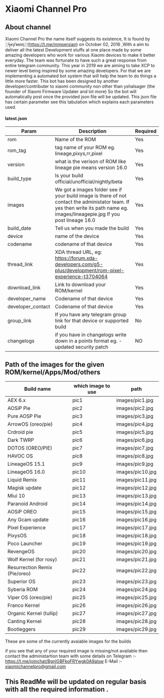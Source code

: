 # Xiaomi Channel Pro
## About channel 
Xiaomi Channel Pro the name itself suggests its existence, It is found by ░ϟкƴмαη░(https://t.me/mmpersian) on October 02, 2016 ,With a aim to deliver all the latest Development stuffs at one place made by some amazing developers who work for various Xiaomi devices to make it better everyday.
The team was fortunate to have such a great response from entire telegram community.
This year in 2019 we are aiming to take XCP to newer level being inspired by some amazing developers.
For that we are implementing a automated bot system that will help the team to do things a little more faster.
This bot has been designed by another developer/contributer to xiaomi community non other than yshalsager (the founder of Xiaomi Firmware Updater and lot more)
So the bot will automatically post once the provided json file will be updated.
This json file has certain parameter see this tabulation which explains each parameters used.

#### latest.json
| Param | Description | Required |
|--|--|--|
| rom | Name of the ROM | Yes |
| rom_tag | tag name of your ROM eg. lineage,pixys,rr,pixel   | Yes |
| version | what is the verison of ROM like lineage pie means version 16.0 | Yes |
| build_type | Is your build official/unofficial/nightly/beta | Yes |
| images | We got a images folder see if your build image is there of not contact the administator team. If yes then write its path name eg. images/lineagepie.jpg If you post lineage 16.0 | Yes |
| build_date | Tell us when you made the build | Yes |
| device | name of the device | Yes |
| codename | codename of that device | Yes |
| thread_link | XDA thread URL, eg: https://forum.xda-developers.com/g5-plus/development/rom-pixel-experience-t3704064 | Yes |
| download_link | Link to download your ROM/kernel | Yes  |
| developer_name | Codename of that device | Yes |
| developer_contact | Codename of that device | Yes |
| group_link | If you have any telegram group link for that device or supported build | No |
| changelogs | if you have in changelogs write down in a points format eg. -updated security patch | NO |


## Path of the images for the given ROM/kernel/Apps/Mod/others
| Build name | which image to use | path |
|--|--|--|
| AEX 6.x | pic1 | images/pic1.jpg |
| AOSiP Pie | pic2 | images/pic2.jpg |
| Pure AOSP Pie | pic3 | images/pic3.jpg |
| ArrowOS (oreo/pie) | pic4 | images/pic4.jpg |
| Crdroid pie | pic5 | images/pic5.jpg |
| Dark TWRP | pic6 | images/pic6.jpg |
| DOTOS (OREO/PIE) | pic7 | images/pic7.jpg |
| HAVOC OS | pic8 | images/pic8.jpg |
| LineageOS 15.1 | pic9 | images/pic9.jpg |
| LineageOS 16.0 | pic10 | images/pic10.jpg |
| Liquid Remix | pic11 | images/pic11.jpg |
| Magisk update | pic12 | images/pic12.jpg |
| Miui 10 | pic13 | images/pic13.jpg |
| Paranoid Android | pic14 | images/pic14.jpg |
| AOSiP OREO | pic15 | images/pic15.jpg |
| Any Gcam update | pic16 | images/pic16.jpg |
| Pixel Experience | pic17 | images/pic17.jpg |
| PixysOS | pic18 | images/pic18.jpg |
| Poco Launcher | pic19 | images/pic19.jpg |
| RevengeOS | pic20 | images/pic20.jpg |
| Wolf Kernel (for rosy) | pic21 | images/pic21.jpg |
| Resurrection Remix (Pie/oreo) | pic22 | images/pic22.jpg |
| Superior OS | pic23 | images/pic23.jpg |
| Syberia ROM | pic24 | images/pic24.jpg |
| Viper OS (oreo/pie) | pic25 | images/pic25.jpg |
| Franco Kernel | pic26 | images/pic26.jpg |
| Organic Kernel (tullip) | pic27 | images/pic27.jpg |
| Canting Kernel | pic28 | images/pic28.jpg |
| Bootleggers | pic29 | images/pic29.jpg |

These are some of the currently avaiable images for the builds

if you see that any of your required image is missing/not available then contact the administartion team with some details on 
Telegram :-  https://t.me/joinchat/BgnlGBFkoFRYwgk0A9alsw
E-Mail :- xiaomichannelpro@gmail.com

## This ReadMe will be updated on regular basis with all the required information .



